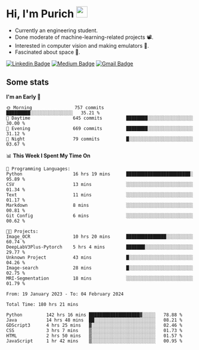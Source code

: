 <h1 align="left">Hi, I'm Purich
<img src="https://media.giphy.com/media/hvRJCLFzcasrR4ia7z/giphy.gif" width="30px"/></h1>

* Currently an engineering student.
* Done moderate of machine-learning-related projects :film_projector:.
* Interested in computer vision and making emulators :space_invader:.
* Fascinated about space :milky_way:.

[![Linkedin Badge](https://img.shields.io/badge/-Purich-blue?style=flat-square&logo=Linkedin&logoColor=white&link=https://www.linkedin.com/in/purich-siritip-16b3b3255/)](https://www.linkedin.com/in/purich-siritip-16b3b3255) [![Medium Badge](https://img.shields.io/badge/-@purich-gray?style=flat-square&labelColor=000000&logo=Medium&link=https://medium.com/@phuritsiritip)](https://medium.com/@phuritsiritip)
[![Gmail Badge](https://img.shields.io/badge/-mark.phurit@gmail.com-c14438?style=flat-square&logo=Gmail&logoColor=white&link=mailto:mark.phurit@gmail.com)](mailto:mark.phurit@gmail.com)

## Some stats

  
  <!--START_SECTION:waka-->
**I'm an Early 🐤** 

```text
🌞 Morning                757 commits         █████████░░░░░░░░░░░░░░░░   35.21 % 
🌆 Daytime                645 commits         ████████░░░░░░░░░░░░░░░░░   30.00 % 
🌃 Evening                669 commits         ████████░░░░░░░░░░░░░░░░░   31.12 % 
🌙 Night                  79 commits          █░░░░░░░░░░░░░░░░░░░░░░░░   03.67 % 
```


📊 **This Week I Spent My Time On** 

```text
💬 Programming Languages: 
Python                   16 hrs 19 mins      ████████████████████████░   95.89 % 
CSV                      13 mins             ░░░░░░░░░░░░░░░░░░░░░░░░░   01.34 % 
Text                     11 mins             ░░░░░░░░░░░░░░░░░░░░░░░░░   01.17 % 
Markdown                 8 mins              ░░░░░░░░░░░░░░░░░░░░░░░░░   00.81 % 
Git Config               6 mins              ░░░░░░░░░░░░░░░░░░░░░░░░░   00.62 % 

🐱‍💻 Projects: 
Image_OCR                10 hrs 20 mins      ███████████████░░░░░░░░░░   60.74 % 
DeepLabV3Plus-Pytorch    5 hrs 4 mins        ███████░░░░░░░░░░░░░░░░░░   29.77 % 
Unknown Project          43 mins             █░░░░░░░░░░░░░░░░░░░░░░░░   04.26 % 
Image-search             28 mins             █░░░░░░░░░░░░░░░░░░░░░░░░   02.75 % 
MRI-Segmentation         18 mins             ░░░░░░░░░░░░░░░░░░░░░░░░░   01.79 % 
```


<!--END_SECTION:waka-->

  <!--START_SECTION:waka-simple-->

```text
From: 19 January 2023 - To: 04 February 2024

Total Time: 180 hrs 21 mins

Python         142 hrs 16 mins ███████████████████▓░░░░░   78.88 %
Java           14 hrs 48 mins  ██░░░░░░░░░░░░░░░░░░░░░░░   08.21 %
GDScript3      4 hrs 25 mins   ▓░░░░░░░░░░░░░░░░░░░░░░░░   02.46 %
CSS            3 hrs 7 mins    ▒░░░░░░░░░░░░░░░░░░░░░░░░   01.73 %
HTML           2 hrs 50 mins   ▒░░░░░░░░░░░░░░░░░░░░░░░░   01.57 %
JavaScript     1 hr 42 mins    ▒░░░░░░░░░░░░░░░░░░░░░░░░   00.95 %
```

<!--END_SECTION:waka-simple-->

  <!--![Anurag's GitHub stats](https://github-readme-stats.vercel.app/api?username=vikimark&show_icons=true&theme=gruvbox_light)-->
  
<!--
**vikimark/vikimark** is a ✨ _special_ ✨ repository because its `README.md` (this file) appears on your GitHub profile.

Here are some ideas to get you started:

- 🔭 I’m currently working on ...
- 🌱 I’m currently learning ...
- 👯 I’m looking to collaborate on ...
- 🤔 I’m looking for help with ...
- 💬 Ask me about ...
- 📫 How to reach me: ...
- 😄 Pronouns: ...
- ⚡ Fun fact: ...
-->
